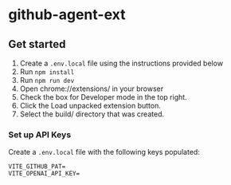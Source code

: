 # github-agent-ext

## Get started

1. Create a `.env.local` file using the instructions provided below
2. Run `npm install`
3. Run `npm run dev`
4. Open chrome://extensions/ in your browser
5. Check the box for Developer mode in the top right.
6. Click the Load unpacked extension button.
7. Select the build/ directory that was created.

### Set up API Keys

Create a `.env.local` file with the following keys populated:
```
VITE_GITHUB_PAT=
VITE_OPENAI_API_KEY=
```